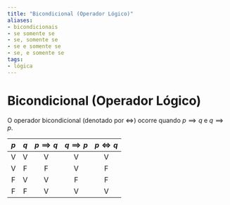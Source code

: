 ```yaml
---
title: "Bicondicional (Operador Lógico)"
aliases:
- bicondicionais
- se somente se
- se, somente se
- se e somente se
- se, e somente se
tags:
- lógica
---
```

# Bicondicional (Operador Lógico)

O operador bicondicional (denotado por $\iff$) ocorre quando $p \implies q$ e $q \implies p$.


| $p$ | $q$ | $p \implies q$ | $q \implies p$ | $p \iff q$ |
|:---:|:---:|:--------------:|:--------------:|:----------:|
|  V  |  V  |       V        |       V        |     V      |
|  V  |  F  |       F        |       V        |     F      |
|  F  |  V  |       V        |       F        |     F      |
|  F  |  F  |       V        |       V        |     V      |